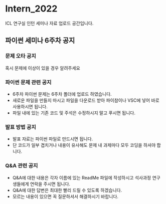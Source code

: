 # Intern_2022
ICL 연구실 인턴 세미나 자료 업로드 공간입니다.

## 파이썬 세미나 6주차 공지
### 문제 오타 공지
혹시 문제에 이상이 있을 경우 알려주세요  

### 파이썬 문제 관련 공지
* 6주차 파이썬 문제는 6주차 폴더에 업로드 하였습니다.
* 새로운 파일을 만들지 마시고 파일을 다운로드 받아 파이참이나 VSC에 넣어 바로 사용하시면 됩니다. 
* 파일 내에 있는 기존 코드 및 주석은 수정하시지 말고 푸시면 됩니다.

### 발표 방법 공지
* 발표 자료는 파이썬 파일로 만드시면 됩니다.
* 단 코드가 일부 겹치거나 내용이 유사해도 문제 내 과제마다 모두 코딩을 하셔야 합니다.

### Q&A 관련 공지
* Q&A에 대한 내용은 각자 이름에 있는 ReadMe 파일에 작성하시고 석사과정 연구생들에게 연락을 주시면 됩니다.
* Q&A에 대한 답변은 최대한 빨리 드릴 수 있도록 하겠습니다.
* 모르는 내용이 있으면 꼭 질문하셔서 해결하시기 바랍니다.
